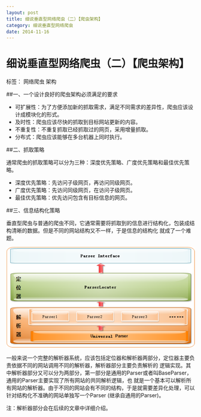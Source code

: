 ```yaml
---
layout: post
title: 细说垂直型网络爬虫（二）【爬虫架构】
category: 细说垂直型网络爬虫
date: 2014-11-16
---
```




#  细说垂直型网络爬虫（二）【爬虫架构】

标签： 网络爬虫 架构

##一、一个设计良好的爬虫架构必须满足的要求

>
- 可扩展性：为了方便添加新的抓取需求，满足不同需求的差异性，爬虫应该设计成模块化的形式。
- 及时性：爬虫应该尽快的抓取到目标网站更新的内容。
- 不重复性：不重复抓取已经抓取过的网页，采用增量抓取。
- 分布式：爬虫应该能够在多台机器上同时执行。

##二、抓取策略

通常爬虫的抓取策略可以分为三种：深度优先策略、广度优先策略和最佳优先策略。

>
- 深度优先策略：先访问子级网页，再访问同级网页。
- 广度优先策略：先访问同级网页，在访问子级网页。
- 最佳优先策略：优先访问包含有目标信息的网页。

##三、信息结构化策略

垂直型爬虫与普通的爬虫不同，它通常需要将抓取到的信息进行结构化，包装成结构清晰的数据。但是不同的网站结构又不一样，于是信息的结构化
就成了一个难题。

![解析器基本结构图](/res/img/blogimg/parser1.png)

一般来说一个完整的解析器系统，应该包括定位器和解析器两部分，定位器主要负责依据不同的网站调用不同的解析器，解析器部分主要负责解析的
逻辑实现。其中解析器部分又可以分为两部分，第一部分是通用的Parser或者叫BaseParser，通用的Parser主要实现了所有网站的共同解析逻辑，也
就是一个基本可以解析所有网站的解析器。由于不同的网站会有不同的结构，于是就需要差异化处理，可以针对结构化不准确的网站单独写一个Parser
(继承自通用的Parser)。

注：解析器部分会在后续的文章中详细介绍。





